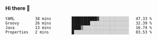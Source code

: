 ### Hi there 👋

<!--
**urzz/urzz** is a ✨ _special_ ✨ repository because its `README.md` (this file) appears on your GitHub profile.

Here are some ideas to get you started:

- 🔭 I’m currently working on ...
- 🌱 I’m currently learning ...
- 👯 I’m looking to collaborate on ...
- 🤔 I’m looking for help with ...
- 💬 Ask me about ...
- 📫 How to reach me: ...
- 😄 Pronouns: ...
- ⚡ Fun fact: ...
-->

<!--START_SECTION:waka-->
```text
YAML         38 mins         ███████████▓░░░░░░░░░░░░░   47.33 % 
Groovy       26 mins         ████████░░░░░░░░░░░░░░░░░   32.39 % 
Java         13 mins         ████▒░░░░░░░░░░░░░░░░░░░░   16.74 % 
Properties   2 mins          █░░░░░░░░░░░░░░░░░░░░░░░░   03.53 % 
```
<!--END_SECTION:waka-->
